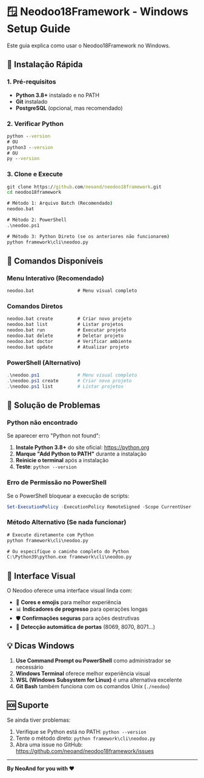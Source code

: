 # 🪟 Neodoo18Framework - Windows Setup Guide

Este guia explica como usar o Neodoo18Framework no Windows.

## 🚀 Instalação Rápida

### 1. Pré-requisitos
- **Python 3.8+** instalado e no PATH
- **Git** instalado
- **PostgreSQL** (opcional, mas recomendado)

### 2. Verificar Python
```cmd
python --version
# OU
python3 --version
# OU  
py --version
```

### 3. Clone e Execute
```cmd
git clone https://github.com/neoand/neodoo18framework.git
cd neodoo18framework

# Método 1: Arquivo Batch (Recomendado)
neodoo.bat

# Método 2: PowerShell
.\neodoo.ps1

# Método 3: Python Direto (se os anteriores não funcionarem)
python framework\cli\neodoo.py
```

## 🎯 Comandos Disponíveis

### Menu Interativo (Recomendado)
```cmd
neodoo.bat                # Menu visual completo
```

### Comandos Diretos
```cmd
neodoo.bat create         # Criar novo projeto
neodoo.bat list           # Listar projetos
neodoo.bat run            # Executar projeto
neodoo.bat delete         # Deletar projeto
neodoo.bat doctor         # Verificar ambiente
neodoo.bat update         # Atualizar projeto
```

### PowerShell (Alternativo)
```powershell
.\neodoo.ps1              # Menu visual completo
.\neodoo.ps1 create       # Criar novo projeto
.\neodoo.ps1 list         # Listar projetos
```

## 🔧 Solução de Problemas

### Python não encontrado
Se aparecer erro "Python not found":

1. **Instale Python 3.8+** do site oficial: https://python.org
2. **Marque "Add Python to PATH"** durante a instalação
3. **Reinicie o terminal** após a instalação
4. **Teste**: `python --version`

### Erro de Permissão no PowerShell
Se o PowerShell bloquear a execução de scripts:
```powershell
Set-ExecutionPolicy -ExecutionPolicy RemoteSigned -Scope CurrentUser
```

### Método Alternativo (Se nada funcionar)
```cmd
# Execute diretamente com Python
python framework\cli\neodoo.py

# Ou especifique o caminho completo do Python
C:\Python39\python.exe framework\cli\neodoo.py
```

## 🎨 Interface Visual

O Neodoo oferece uma interface visual linda com:
- 🎨 **Cores e emojis** para melhor experiência
- 📊 **Indicadores de progresso** para operações longas
- 🛡️ **Confirmações seguras** para ações destrutivas
- 🎯 **Detecção automática de portas** (8069, 8070, 8071...)

## 💡 Dicas Windows

1. **Use Command Prompt ou PowerShell** como administrador se necessário
2. **Windows Terminal** oferece melhor experiência visual
3. **WSL (Windows Subsystem for Linux)** é uma alternativa excelente
4. **Git Bash** também funciona com os comandos Unix (`./neodoo`)

## 🆘 Suporte

Se ainda tiver problemas:
1. Verifique se Python está no PATH: `python --version`
2. Tente o método direto: `python framework\cli\neodoo.py`
3. Abra uma issue no GitHub: https://github.com/neoand/neodoo18framework/issues

---
**By NeoAnd for you with ❤️**